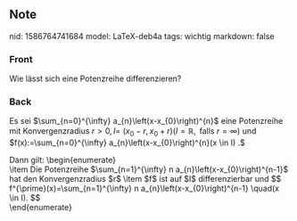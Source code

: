 ## Note
nid: 1586764741684
model: LaTeX-deb4a
tags: wichtig
markdown: false

### Front
Wie lässt sich eine Potenzreihe differenzieren?

### Back
Es sei $\sum_{n=0}^{\infty} a_{n}\left(x-x_{0}\right)^{n}$ eine
Potenzreihe mit Konvergenzradius $r>0, I=$ $\left(x_{0}-r,
x_{0}+r\right)(I=\mathbb{R}, \text { falls } r=\infty)$ und
$f(x):=\sum_{n=0}^{\infty} a_{n}\left(x-x_{0}\right)^{n}(x \in I)
.$
<div>
  Dann gilt: \begin{enumerate}
</div>
<div>
  \item Die Potenzreihe $\sum_{n=1}^{\infty} n
  a_{n}\left(x-x_{0}\right)^{n-1}$ hat den Konvergenzradius $r$
  \item $f$ ist auf $I$ differenzierbar und $$
  f^{\prime}(x)=\sum_{n=1}^{\infty} n
  a_{n}\left(x-x_{0}\right)^{n-1} \quad(x \in I). $$
</div>
<div>
  \end{enumerate}
</div>
